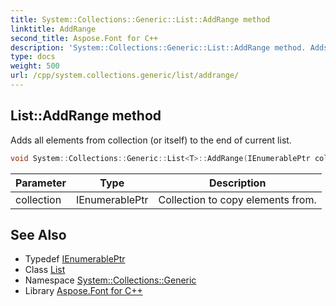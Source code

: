 ```yaml
---
title: System::Collections::Generic::List::AddRange method
linktitle: AddRange
second_title: Aspose.Font for C++
description: 'System::Collections::Generic::List::AddRange method. Adds all elements from collection (or itself) to the end of current list in C++.'
type: docs
weight: 500
url: /cpp/system.collections.generic/list/addrange/
---
```

## List::AddRange method


Adds all elements from collection (or itself) to the end of current list.

```cpp
void System::Collections::Generic::List<T>::AddRange(IEnumerablePtr collection)
```


| Parameter | Type | Description |
| --- | --- | --- |
| collection | IEnumerablePtr | Collection to copy elements from. |

## See Also

* Typedef [IEnumerablePtr](../ienumerableptr/)
* Class [List](../)
* Namespace [System::Collections::Generic](../../)
* Library [Aspose.Font for C++](../../../)
